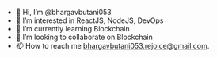 - 👋 Hi, I’m @bhargavbutani053
- 👀 I’m interested in ReactJS, NodeJS, DevOps
- 🌱 I’m currently learning Blockchain
- 💞️ I’m looking to collaborate on Blockchain
- 📫 How to reach me bhargavbutani053.rejoice@gmail.com.

<!---
bhargavbutani053/bhargavbutani053 is a ✨ special ✨ repository because its `README.md` (this file) appears on your GitHub profile.
You can click the Preview link to take a look at your changes.
--->

